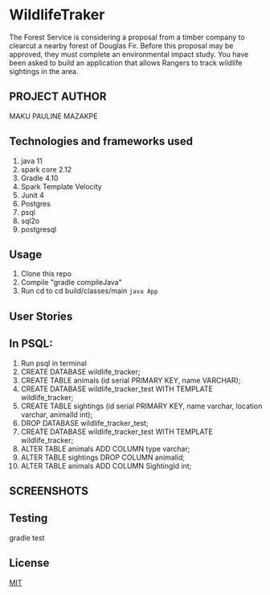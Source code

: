 # WildlifeTraker
The Forest Service is considering a proposal from a timber company to clearcut a nearby forest of Douglas Fir. Before this proposal may be approved, they must complete an environmental impact study. You have been asked to build an application that allows Rangers to track wildlife sightings in the area.

## PROJECT AUTHOR
MAKU PAULINE MAZAKPE

## Technologies and frameworks used
1. java 11
2. spark core 2.12
3. Gradle 4.10
4. Spark Template Velocity
5. Junit 4
6. Postgres
7. psql
8. sql2o
9. postgresql

## Usage
1. Clone this repo
2. Compile "gradle compileJava"
3. Run cd to cd build/classes/main `java App`

## User Stories 

## In PSQL:
1. Run psql in terminal
2. CREATE DATABASE wildlife_tracker;
3. CREATE TABLE animals (id serial PRIMARY KEY, name VARCHAR);
4. CREATE DATABASE wildlife_tracker_test WITH TEMPLATE wildlife_tracker;
5. CREATE TABLE sightings (id serial PRIMARY KEY, name varchar, location varchar, animalId int);
6. DROP DATABASE wildlife_tracker_test;
7. CREATE DATABASE wildlife_tracker_test WITH TEMPLATE wildlife_tracker;
8. ALTER TABLE animals ADD COLUMN type varchar;
9.  ALTER TABLE sightings DROP COLUMN animalid;
10. ALTER TABLE animals ADD COLUMN SightingId int;

## SCREENSHOTS

## Testing
gradle test

## License
[MIT](https://choosealicense.com/licenses/mit/)

